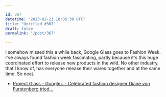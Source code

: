 ```yaml
---

id: 367
datetime: "2013-02-21 18:06:30 UTC"
title: "Untitled #367"
draft: false
permalink: "/post/367"

---
```


I somehow missed this a while back, Google Glass goes to Fashion Week. I've always found fashion week fascinating, partly because it's this huge coordinated effort to release new products in the wild. No other industry, that I know of, has everyone release their wares together and at the same time. So neat. 

 
 * [Project Glass - Google+ - Celebrated fashion designer Diane von Furstenberg tried...](https://plus.google.com/u/0/111626127367496192147/posts/gjH953mv3HE)



